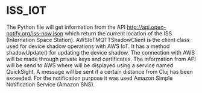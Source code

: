 # ISS_IOT
The Python file will get information from the API http://api.open-notify.org/iss-now.json which return the current location of the ISS (Internation Space Station).
AWSIoTMQTTShadowClient is the client class used for device shadow operations with AWS IoT. It has a method shadowUpdate() for updating the device shadow. 
The connection with AWS will be made through private keys and certificates. 
The information from API will be send to AWS where will be displayed using a service named QuickSight.
A message will be sent if a certain distance from Cluj has been exceeded. 
For the notification purpose it was used Amazon Simple Notification Service (Amazon SNS).
